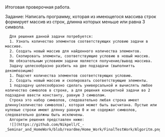 Итоговая проверочная работа.

Задание: Написать программу, которая из имеющегося массива строк формирует массив из строк, длинна которых меньше или равна 3 символа. 

      Для решения данной задачи потребуется:
      1. Узнать количество элементов соответствующих условию задачи в массиве.
      2. Создать новый массив для найденного количества элементов.
      3. Скопировать элементы, соответствующие условию в новый массив.
      Не обязательным условием задачи является получение/вывод массива. 
      Задачу целесообразно разбить на две подзадачи (выполнитть декомпозицию)
      1. Подсчет количества элементов соответствующих условию.
      2. Создать новый массив и скопировать соответствующие элементы.
      1 подзадачу целесообразно сделать универсальной и вычислять любое количество символов в строке, а для решения конкретной задачи во 2 подзадаче ввести константу, равную 3 символам.
      Строка это набор символов, следовательно любая строка имеет длинну(количество символов), которая может быть высчитана. Пустые или нулевые строки имеют длянну равную 0 и не содержат символов, следовательно должны быть исключены.
      Алгоритм решения представлен ниже:
      ![](https://github.com/Nikpell/C_-_Seminar_and_HomeWork/blob/reardme/Home_Work/FinalTestWork/Algoritm.png).





      